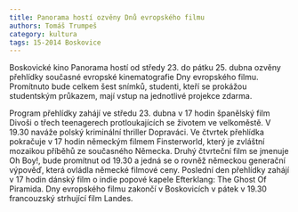 ```yaml
---
title: Panorama hostí ozvěny Dnů evropského filmu
authors: Tomáš Trumpeš
category: kultura
tags: 15-2014 Boskovice
---
```


Boskovické kino Panorama hostí od středy 23. do pátku 25. dubna ozvěny přehlídky současné evropské kinematografie Dny evropského filmu. Promítnuto bude celkem šest snímků, studenti, kteří se prokážou studentským průkazem, mají vstup na jednotlivé projekce zdarma.

Program přehlídky zahájí ve středu 23. dubna v 17 hodin španělský film Divoši o třech teenagerech protloukajících se životem ve velkoměstě. V 19.30 naváže polský kriminální thriller Dopraváci. Ve čtvrtek přehlídka pokračuje v 17 hodin německým filmem Finsterworld, který je zvláštní mozaikou příběhů ze současného Německa. Druhý čtvrteční film se jmenuje Oh Boy!, bude promítnut od 19.30 a jedná se o rovněž německou generační výpověď, která ovládla německé filmové ceny. Poslední den přehlídky zahájí v 17 hodin dánský film o indie popové kapele Efterklang: The Ghost Of Piramida. Dny evropského filmu zakončí v Boskovicích v pátek v 19.30 francouzský strhující film Landes. 
